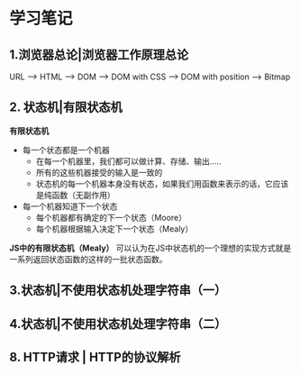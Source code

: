# 学习笔记

## 1.浏览器总论|浏览器工作原理总论

URL --> HTML --> DOM --> DOM with CSS --> DOM with position --> Bitmap

## 2. 状态机|有限状态机

**有限状态机**
* 每一个状态都是一个机器
   * 在每一个机器里，我们都可以做计算、存储、输出.....
   * 所有的这些机器接受的输入是一致的
   * 状态机的每一个机器本身没有状态，如果我们用函数来表示的话，它应该是纯函数（无副作用）
* 每一个机器知道下一个状态
   * 每个机器都有确定的下一个状态（Moore）
   * 每个机器根据输入决定下一个状态（Mealy）

**JS中的有限状态机（Mealy）**
可以认为在JS中状态机的一个理想的实现方式就是一系列返回状态函数的这样的一批状态函数。

## 3.状态机|不使用状态机处理字符串（一）

## 4.状态机|不使用状态机处理字符串（二）

## 8. HTTP请求 | HTTP的协议解析

